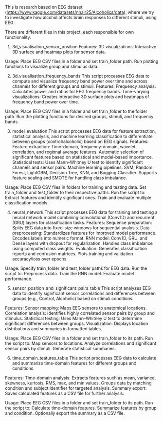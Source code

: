 
This is research based on EEG dataset (https://www.kaggle.com/datasets/nnair25/Alcoholics/data), where 
we try to investigate how alcohol affects brain responses to different stimuli, using EEG.

There are different files in this project, each responsible for own functionality. 
1. 3d_visualisation_sensor_position
Features:
3D visualizations: Interactive 3D surface and heatmap plots for sensor data.

Usage:
Place EEG CSV files in a folder and set train_folder path.
Run plotting functions to visualize group and stimulus data.

2. 3d_visualisation_frequency_bands
This script processes EEG data to compute and visualize frequency band power over time and across channels 
for different groups and stimuli.
Features:
Frequency analysis: Calculates power and ratios for EEG frequency bands.
Time-varying visualizations: Creates interactive 3D surface plots and heatmaps of frequency band power over time.

Usage:
Place EEG CSV files in a folder and set train_folder to the folder path.
Run the plotting functions for desired groups, stimuli, and frequency bands.

3. model_evaluation
This script processes EEG data for feature extraction, statistical analysis, 
and machine learning classification to differentiate between groups (control/alcoholic) based on EEG signals.
Features:
Feature extraction:
Time-domain, frequency-domain, wavelet, correlation, and regional average features.
Automatic selection of significant features based on statistical and model-based importance.
Statistical tests: Uses Mann–Whitney U test to identify significant channels and sensor pairs.
Machine learning pipelines:
SVM, Random Forest, LightGBM, Decision Tree, KNN, and Bagging Classifier.
Supports feature scaling and SMOTE for handling class imbalance.

Usage:
Place EEG CSV files in folders for training and testing data.
Set train_folder and test_folder to their respective paths.
Run the script to:
Extract features and identify significant ones.
Train and evaluate multiple classification models.

4. neural_network
This script processes EEG data for training and testing a neural network model combining convolutional (Conv1D) 
and recurrent (GRU) layers for classification tasks.
Features:
Sequence preparation: Splits EEG data into fixed-size windows for sequential analysis.
Data preprocessing:
Standardizes features for improved model performance.
Encodes labels into numeric format.
RNN model:
Conv1D, GRU, and Dense layers with dropout for regularization.
Handles class imbalance using computed class weights.
Evaluation:
Generates classification reports and confusion matrices.
Plots training and validation accuracy/loss over epochs.

Usage:
Specify train_folder and test_folder paths for EEG data.
Run the script to:
Preprocess data.
Train the RNN model.
Evaluate model performance.

5. sensor_position_and_significant_pairs_table
This script analyzes EEG data to identify significant sensor correlations and differences between groups (e.g., Control, Alcoholic) based on stimuli conditions.

Features:
Sensor mapping: Maps EEG sensors to anatomical locations.
Correlation analysis: Identifies highly correlated sensor pairs by group and stimulus.
Statistical testing: Uses Mann–Whitney U test to determine significant differences between groups.
Visualization: Displays location distributions and summaries in formatted tables.

Usage:
Place EEG CSV files in a folder and set train_folder to its path.
Run the script to:
Map sensors to locations.
Analyze correlations and significant sensor pairs by stimuli.
Generate statistical summaries.

6. time_domain_teatures_table
This script processes EEG data to calculate and summarize time-domain features for different groups and conditions.

Features:
Time-domain analysis:
Extracts features such as mean, variance, skewness, kurtosis, RMS, max, and min values.
Groups data by matching condition and subject identifier for targeted analysis.
Summary export: Saves calculated features as a CSV file for further analysis.

Usage:
Place EEG CSV files in a folder and set train_folder to its path.
Run the script to:
Calculate time-domain features.
Summarize features by group and condition.
Optionally export the summary as a CSV file.